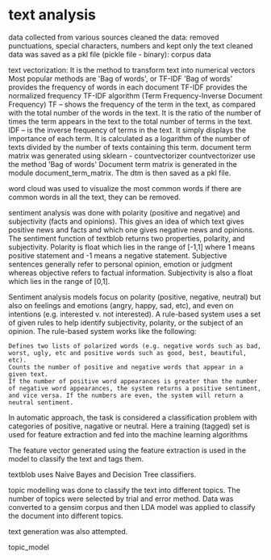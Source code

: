 # text analysis 

data collected from various sources
cleaned the data: removed punctuations, special characters, numbers and kept only the text
cleaned data was saved as a pkl file (pickle file - binary): corpus data

text vectorization: It is the method to transform text into numerical vectors
Most popular methods are 'Bag of words', or TF-IDF
'Bag of words' provides the frequency of words in each document
TF-IDF provides the normalized frequency
TF-IDF algorithm (Term Frequency-Inverse Document Frequency)
TF – shows the frequency of the term in the text, as compared with the total number of the words in the text. It is the ratio of the number of times the term appears in the text to the total number of terms in the text.
IDF – is the inverse frequency of terms in the text. It simply displays the importance of each term. It is calculated as a logarithm of the number of texts divided by the number of texts containing this term.
document term matrix was generated using sklearn - countvectorizer
countvectorizer use the method 'Bag of words'
Document term matrix is generated in the module document_term_matrix. The dtm is then saved as a pkl file.

word cloud was used to visualize the most common words
if there are common words in all the text, they can be removed. 

sentiment analysis was done with polarity (positive and negative) and subjectivity (facts and opinions).
This gives an idea of which text gives positive news and facts and which one gives negative news and opinions.
The sentiment function of textblob returns two properties, polarity, and subjectivity.
Polarity is float which lies in the range of [-1,1] where 1 means positive statement and -1 means a negative statement. Subjective sentences generally refer to personal opinion, emotion or judgment whereas objective refers to factual information. Subjectivity is also a float which lies in the range of [0,1].

Sentiment analysis models focus on polarity (positive, negative, neutral) but also on feelings and emotions (angry, happy, sad, etc), and even on intentions (e.g. interested v. not interested).
A rule-based system uses a set of given rules to help identify subjectivity, polarity, or the subject of an opinion.
The rule-based system works like the following:

    Defines two lists of polarized words (e.g. negative words such as bad, worst, ugly, etc and positive words such as good, best, beautiful, etc).
    Counts the number of positive and negative words that appear in a given text.
    If the number of positive word appearances is greater than the number of negative word appearances, the system returns a positive sentiment, and vice versa. If the numbers are even, the system will return a neutral sentiment.

In automatic approach, the task is considered a classification problem with categories of positive, nagative or neutral.
Here a training (tagged) set is used for feature extraction and fed into the machine learning algorithms

The feature vector generated using the feature extraction is used in the model to classify the text and tags them.

textblob uses Naive Bayes and Decision Tree classifiers.


topic modelling was done to classify the text into different topics. The number of topics were selected by trial and error method. Data was converted to a gensim corpus and then LDA model was applied to classify the document into different topics.

text generation was also attempted.

topic_model